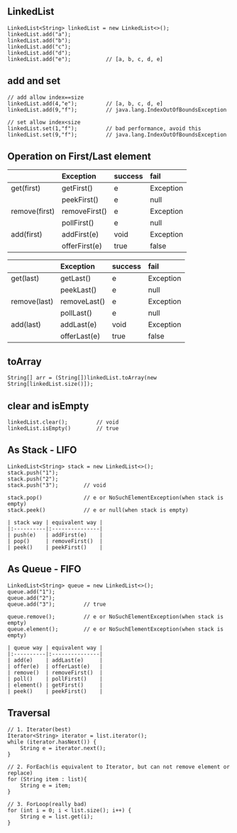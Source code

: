 ## LinkedList

```
LinkedList<String> linkedList = new LinkedList<>();
linkedList.add("a");
linkedList.add("b");
linkedList.add("c");
linkedList.add("d");
linkedList.add("e");           // [a, b, c, d, e]
```

## add and set

```
// add allow index==size
linkedList.add(4,"e");         // [a, b, c, d, e]
linkedList.add(9,"f");         // java.lang.IndexOutOfBoundsException

// set allow index<size
linkedList.set(1,"f");         // bad performance, avoid this
linkedList.set(9,"f");         // java.lang.IndexOutOfBoundsException
```

## Operation on First/Last element

|               | Exception     | success | fail      |
|:------------- |:--------------|:--------|:----------|
| get(first)    | getFirst()    | e       | Exception |
|               | peekFirst()   | e       | null      |
| remove(first) | removeFirst() | e       | Exception |
|               | pollFirst()   | e       | null      |
| add(first)    | addFirst(e)   | void    | Exception |
|               | offerFirst(e) | true    | false     |


|               | Exception     | success | fail      |
|:------------- |:--------------|:--------|:----------|
| get(last)     | getLast()     | e       | Exception |
|               | peekLast()    | e       | null      |
| remove(last)  | removeLast()  | e       | Exception |
|               | pollLast()    | e       | null      |
| add(last)     | addLast(e)    | void    | Exception |
|               | offerLast(e)  | true    | false     |

## toArray

```
String[] arr = (String[])linkedList.toArray(new String[linkedList.size()]);
```

## clear and isEmpty

```
linkedList.clear();         // void
linkedList.isEmpty()        // true
```

## As Stack - LIFO

```
LinkedList<String> stack = new LinkedList<>();
stack.push("1");
stack.push("2");
stack.push("3");        // void

stack.pop()             // e or NoSuchElementException(when stack is empty)
stack.peek()            // e or null(when stack is empty)

| stack way | equivalent way |
|:----------|:---------------|
| push(e)   | addFirst(e)    |
| pop()     | removeFirst()  |
| peek()    | peekFirst()    |
```

## As Queue - FIFO

```
LinkedList<String> queue = new LinkedList<>();
queue.add("1");
queue.add("2");
queue.add("3");         // true

queue.remove();         // e or NoSuchElementException(when stack is empty)
queue.element();        // e or NoSuchElementException(when stack is empty)

| queue way | equivalent way |
|:----------|:---------------|
| add(e)    | addLast(e)     |
| offer(e)  | offerLast(e)   |
| remove()  | removeFirst()  |
| poll()    | pollFirst()    |
| element() | getFirst()     |
| peek()    | peekFirst()    |
```

## Traversal

```
// 1. Iterator(best)
Iterator<String> iterator = list.iterator();
while (iterator.hasNext()) {
    String e = iterator.next();
}

// 2. ForEach(is equivalent to Iterator, but can not remove element or replace)
for (String item : list){
    String e = item;
}

// 3. ForLoop(really bad)
for (int i = 0; i < list.size(); i++) {
    String e = list.get(i);
}
```